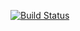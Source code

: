[![Build Status](https://travis-ci.org/MindyPHP/Mindy_Helper.svg?branch=master)](https://travis-ci.org/MindyPHP/Mindy_Helper)